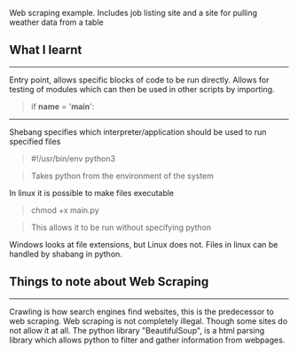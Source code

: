 Web scraping example. Includes job listing site and a site for pulling weather data from a table

## What I learnt
---
Entry point, allows specific blocks of code to be run directly. Allows for testing of modules which can then be used in other scripts by importing.
>if __name__ = '__main__':
---
Shebang specifies which interpreter/application should be used to run specified files
>#!/usr/bin/env python3

>Takes python from the environment of the system

In linux it is possible to make files executable
>chmod +x main.py

>This allows it to be run without specifying python

Windows looks at file extensions, but Linux does not. Files in linux can be handled by shabang in python.

## Things to note about Web Scraping
---
Crawling is how search engines find websites, this is the predecessor to web scraping.
Web scraping is not completely illegal. Though some sites do not allow it at all.
The python library "BeautifulSoup", is a html parsing library which allows python to filter and gather information from webpages.
